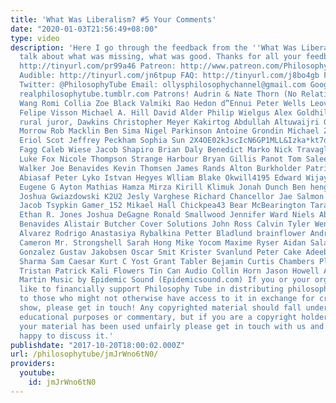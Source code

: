 ```yaml
---
title: 'What Was Liberalism? #5 Your Comments'
date: "2020-01-03T21:56:49+08:00"
type: video
description: 'Here I go through the feedback from the ''What Was Liberalism?'' series;
  talk about what was missing, what was good. Thanks for all your feedback! Subscribe!
  http://tinyurl.com/pr99a46 Patreon: http://www.patreon.com/PhilosophyTube Paypal.me/PhilosophyTube
  Audible: http://tinyurl.com/jn6tpup FAQ: http://tinyurl.com/j8bo4gb Facebook: http://tinyurl.com/jgjek5w
  Twitter: @PhilosophyTube Email: ollysphilosophychannel@gmail.com Google+: google.com/+thephilosophytube
  realphilosophytube.tumblr.com Patrons! Audrin & Nate Thorn (No Relation) Robert
  Wang Romi Collia Zoe Black Valmiki Rao Hedon d”Ennui Peter Wells Leovigildo Neto
  Felipe Visson Michael A. Hill David Alder Philip Wielgus Alex Goldhill Jody, the
  rural juror, Dawkins Christopher Meyer Kakirtog Abdullah Altuwaijri Géza Csige Jason
  Morrow Rob Macklin Ben Sima Nigel Parkinson Antoine Grondin Michael Zafiropoulos
  Eriol Scot Jeffrey Peckham Sophia Sun 2X4OE02kJscIcN6GP1MLL&Izka*kt7dT Tink Kit
  Fagg Caleb Wiese Jacob Shapiro Brian Daly Benedict Marko Nick Travaglini Devon Sowden
  Luke Fox Nicole Thompson Strange Harbour Bryan Gillis Panot Tom Saleeba Ian George
  Walker Joe Benavides Kevin Thomsen James Rands Alton Burkholder Patrick A Smith
  Abiasaf Peter Lyko Istvan Hegyes Wlliam Blake Okwill4195 Edward Wijaya Keith Chang
  Eugene G Ayton Mathias Hamza Mirza Kirill Klimuk Jonah Dunch Ben hengst Chris Kershaw
  Joshua Gwiazdowski K2U2 Jesly Varghese Richard Chancellor Jae Salmon Thomas McIsaac
  Jacob Tsypkin Gamer_152 Mikael Hall Chickpea43 Bear McBearington Taran Plamondon
  Ethan R. Jones Joshua DeGagne Ronald Smallwood Jennifer Ward Niels Abildgaard Joe
  Benavides Alistair Butcher Cover Solutions John Ross Calvin Tyler Wendy McLay Ines
  Alvarez Rodrigo Anastasiya Rybalkina Petter Bladlund brainflower Andrewlion19 Christopher
  Cameron Mr. Strongshell Sarah Hong Mike Yocom Maxime Ryser Aidan Salander Irving
  Gonzalez Gustav Jakobsen Oscar Smit Krister Svanlund Peter Cake Adeeb Shalabi Raman
  Sharma Sam Caesar Kurt C Yost Grant Tabler Bejamin Curtis Chambers Plainscrafter
  Tristan Patrick Kali Flowers Tin Can Audio Collin Horn Jason Howell Alex Booer Joe
  Martin Music by Epidemic Sound (Epidemicsound.com) If you or your organisation would
  like to financially support Philosophy Tube in distributing philosophical knowledge
  to those who might not otherwise have access to it in exchange for credits on the
  show, please get in touch! Any copyrighted material should fall under fair use for
  educational purposes or commentary, but if you are a copyright holder and believe
  your material has been used unfairly please get in touch with us and we will be
  happy to discuss it.'
publishdate: "2017-10-20T18:00:02.000Z"
url: /philosophytube/jmJrWno6tN0/
providers:
  youtube:
    id: jmJrWno6tN0
---
```


